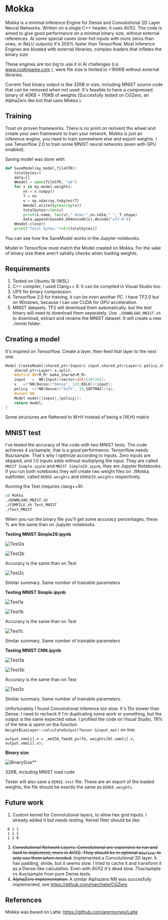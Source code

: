 # Mokka
Mokka is a minimal Inference Engine for Dense and Convolutional 2D Layer Neural Networks. Written on a single C++ header, it uses AVX2.
The code is aimed to give good performance on a minimal binary size, without external references. At some special cases (one-hot inputs with more zeros than ones, or ReLU outputs) it's 200% faster than Tensorflow.
Most Inference Engines are bloated with external libraries, complex loaders that inflates the binary size.

These engines are too big to use it in AI challenges (i.e. www.codingame.com ), were file size is limited to <160KB without external libraries.

Current Test binary output is like 32KB in size, including MNIST source code that can be removed when not used. It's feasible to have a compressed binary of 40KB + 110KB of weights (Succesfully tested on CGZero, an AlphaZero like bot that uses Mokka ).


## Training
Trust on proven frameworks. There is no point on reinvent the wheel and create your own framework to train your network.
Mokka is just an inference engine, you need to train somewhere else and export weights.
I use Tensorflow 2.0 to train some MNIST neural networks (even with GPU enabled).

Saving model was done with:
```python
def SaveModel(my_model,fileSTR):
    totalbytes=0
    data=[]
    Wmodel = open(fileSTR, "wb")
    for x in my_model.weights:
        nn = x.numpy()
        T = nn
        v = np.ndarray.tobytes(T)
        Wmodel.write(bytearray(v))
        totalbytes+=len(v)
        print(x.name, len(v)," dims:",nn.ndim," ", T.shape)
        data.append(base64.b64encode(v).decode("utf-8"))
    Wmodel.close()
    print("Total bytes:"+str(totalbytes))
```
You can see how the SaveModel works in the Jupyter notebooks. 

Model in Tensorflow must match the Model created on Mokka. For the sake of binary size there aren't validity checks when loading weights.

## Requirements
1. Tested on Ubuntu 18 (WSL)
2. C++ compiler, I used Clang++ 9. It can be compiled in Visual Studio too.
3. UPX for binary compression.
4. Tensorflow 2.0 for training, it can be even another PC. I have TF2.0 but on Windows, because I can use CUDA for GPU acceleration.
5. MNIST datasets. TF2 will download them automatically. but the test binary will need to download them separately. Use ```./DOWNLOAD_MNIST.sh``` to download, extract and rename the MNIST dataset. It will create a new ./mnist folder.

## Creating a model

It's inspired on Tensorflow. Create a layer, then feed that layer to the next one.
```c++
Model CreateModel(shared_ptr<Input>& input,shared_ptr<Layer>& policy,shared_ptr<Layer>& value ){
	shared_ptr<Layer> x,split;
	#define NN(M_M) make_shared<M_M>
	input	=  NN(Input)(vector<int>{28*28});
	x	=(*NN(Dense)("Dense", 128,RELU))(input);
	policy	=(*NN(Dense)("Soft", 10,SOFTMAX))(x);
	#undef NN
	Model model({input},{policy});
	return model;
}
```
Some structures are flattened to W\*H instead of being a {W,H} matrix

## MNIST test

I've tested the accuracy of the code with two MNIST tests. The code achieves 4 us/sample, that is a good performance. Tensorflow needs 9us/sample. That's why I optimize according to inputs. Zero inputs are skipped, and 1.0 inputs adds without multiplying the input.
They are called ```MNIST Simple.ipynb``` and ```MNIST Simple29.ipynb```, they are Jupyter Notebooks. If you run both notebooks they will create two weight files on ./Mokka subfolder, called ```DENSE.weights``` and ```DENSE29.weights``` respectively.

Running the Test (requires clang++9):

```bash
cd Mokka
./DOWNLOAD_MNIST.sh
./COMPILE.sh Test_MNIST
./Test_MNIST
```

When you run the binary file you'll get some accuracy percentages, these % are the same than on Jupyter notebooks.

**Testing MNIST Simple29.ipynb**

![Test2a](https://github.com/marchete/Mokka/raw/main/img/Test2a_.JPG)

![Test2b](https://github.com/marchete/Mokka/raw/main/img/Test2b.JPG)

Accuracy is the same than on Test

![Test2c](https://github.com/marchete/Mokka/raw/main/img/Test2c.JPG)

Similar summary. Same number of trainable parameters

**Testing MNIST Simple.ipynb**

![Test1a](https://github.com/marchete/Mokka/raw/main/img/Test1a_.JPG)

![Test1b](https://github.com/marchete/Mokka/raw/main/img/Test1b.JPG)

Accuracy is the same than on Test

![Test1c](https://github.com/marchete/Mokka/raw/main/img/Test1c.JPG)

Similar summary. Same number of trainable parameters

**Testing MNIST CNN.ipynb**

![Test3a](https://github.com/marchete/Mokka/raw/main/img/Test3a.JPG)

![Test3b](https://github.com/marchete/Mokka/raw/main/img/Test3b.JPG)

Accuracy is the same than on Test

![Test3c](https://github.com/marchete/Mokka/raw/main/img/Test3c.JPG)

Similar summary. Same number of trainable parameters.

Unfortunately I found Convolutional inference too slow. It's 15x slower than Dense. I need to recheck if I'm duplicating some work or something, but the output is the same expected value. I profiled the code on Visual Studio, 78% of the time is spent on the function `WeightBiasLayer::calculateOutput(Tensor &input_mat)`
on line:
```
output.xmm[i].v = _mm256_fmadd_ps(fm, weights[N].xmm[i].v, output.xmm[i].v);
```

**Binary size**

![BinarySize](https://github.com/marchete/Mokka/raw/main/img/CompileSize.JPG)**

32KB, including MNIST load code

Tester will also save a ```DENSE.test``` file. These are an export of the loaded weights, the file should be exactly the same as ```DENSE.weights```.

## Future work

1. Custom kernel for Convolutional layers, to allow hex grid inputs. I already added it but needs testing. Kernel filter should be like:
 ```
  0 1 1
  1 1 1
  1 1 0
  ```
3. ~~Convolutional Network Layers. Convolutional are expensive to run and hard to implement, more in AVX2. They should be in optional ```#define```, to only use them when needed.~~ Implemented a Convolutional 2D layer. It has padding, stride, but it seems slow. I tried to cache it and transform it as a Dense-like calculation. Even with AVX2 it's dead slow. 71us/sample vs 4us/sample from pure Dense tests.
4. ~~AlphaZero implementation.~~ A similar Alphazero NN was succesfully implemented, see https://github.com/marchete/CGZero

## References

Mokka was based on Latte:
https://github.com/amrmorsey/Latte
